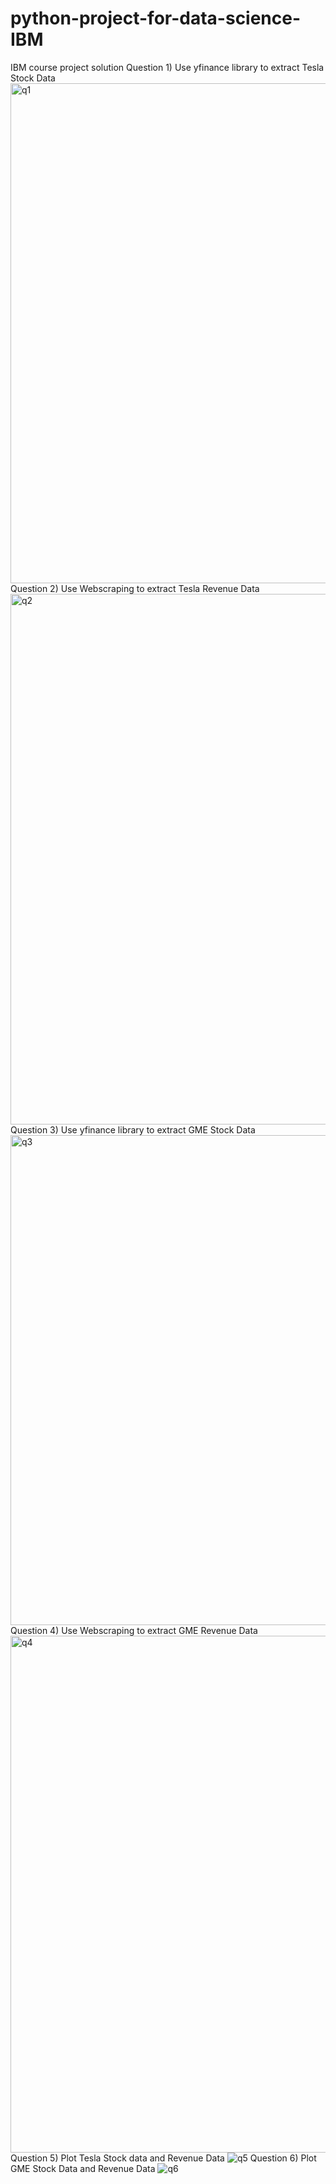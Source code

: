 # python-project-for-data-science-IBM
IBM course project solution 
Question 1) Use yfinance library to extract Tesla Stock Data
<img width="800" alt="q1" src="https://github.com/akritavrana/python-project-for-data-science-IBM/assets/64726378/a5cad57d-e3ec-4eeb-afb0-a233fdf21932">
Question 2) Use Webscraping to extract Tesla Revenue Data
<img width="849" alt="q2" src="https://github.com/akritavrana/python-project-for-data-science-IBM/assets/64726378/05591c2f-84b3-427b-ab93-474d443b6a6a">
Question 3) Use yfinance library to extract GME Stock Data
<img width="784" alt="q3" src="https://github.com/akritavrana/python-project-for-data-science-IBM/assets/64726378/8509c343-6aaf-48c9-9a5e-8441110b7c5b">
Question 4) Use Webscraping to extract GME Revenue Data
<img width="827" alt="q4" src="https://github.com/akritavrana/python-project-for-data-science-IBM/assets/64726378/1b1cb166-ae50-487c-83c5-e3a12e9b709e">
Question 5) Plot Tesla Stock data and Revenue Data
![q5](https://github.com/akritavrana/python-project-for-data-science-IBM/assets/64726378/276ffcf6-6128-423c-b467-5e47f0a03604)
Question 6) Plot GME Stock Data and Revenue Data
![q6](https://github.com/akritavrana/python-project-for-data-science-IBM/assets/64726378/f9a1c299-2c24-4259-bd56-d88216beaeca)
